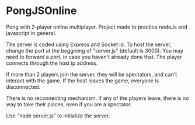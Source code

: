 # PongJSOnline
Pong with 2-player online multiplayer.
Project made to practice nodeJs and javascript in general.

The server is coded using Express and Socket io.
To host the server, change the port at the beggining of "server.js" (default is 3000). You may need to forward a port, in case you haven't already done that.
The player connects through the host ip address.

If more than 2 players join the server, they will be spectators, and can't interact with the game. If the host leaves the game, everyone is disconnected.

There is no reconnecting mechanism. If any of the players leave, there is no way to take their places, even if you are a spectator.


Use "node server.js" to initialize the server.
